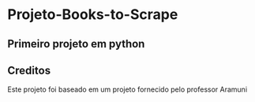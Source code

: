 # Projeto-Books-to-Scrape
## Primeiro projeto em python







## Creditos
Este projeto foi baseado em um projeto fornecido pelo professor Aramuni

